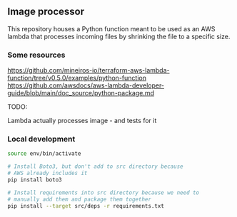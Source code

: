 
## Image processor

This repository houses a Python function meant to be used as an AWS lambda that
processes incoming files by shrinking the file to a specific size.

### Some resources
https://github.com/mineiros-io/terraform-aws-lambda-function/tree/v0.5.0/examples/python-function
https://github.com/awsdocs/aws-lambda-developer-guide/blob/main/doc_source/python-package.md

TODO:

Lambda actually processes image - and tests for it

### Local development

``` sh
source env/bin/activate

```

``` sh
# Install Boto3, but don't add to src directory because
# AWS already includes it
pip install boto3

# Install requirements into src directory because we need to 
# manually add them and package them together
pip install --target src/deps -r requirements.txt
```

